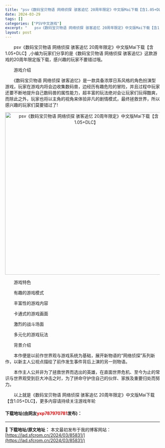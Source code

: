 ```yaml
---
title: "psv《数码宝贝物语 网络侦探 骇客追忆 20周年限定》中文版Mai下载【含1.05+DLC】"
date: 2024-03-29
tags: []
categories: ["PSV中文游戏"]
excerpt: "　　psv《数码宝贝物语 网络侦探 骇客追忆 20周年限定》中文版Mai下载【含1.05+DLC】,小编为玩家们分享的是《数码宝贝物语 网络侦探 骇客追忆》这款游戏的20周年限定版下载，感兴趣的玩家不要错过哦。 　　游戏介绍 　　《数码宝贝物语 网络侦探 骇客追忆》是一款具备浓厚日系风格的角色扮演型&hellip;"
layout: post
---
```


 <p>　　psv《数码宝贝物语 网络侦探 骇客追忆 20周年限定》中文版Mai下载【含1.05+DLC】,小编为玩家们分享的是《数码宝贝物语 网络侦探 骇客追忆》这款游戏的20周年限定版下载，感兴趣的玩家不要错过哦。</p> <p>　　游戏介绍</p> <p>　　《数码宝贝物语 网络侦探 骇客追忆》是一款具备浓厚日系风格的角色扮演型游戏，玩家在游戏内将会边收集数码兽，边经历有趣危险的冒险，并且过程中玩家还要不断地提升自己数码兽的属性能力，超丰富的玩法绝对会让玩家们玩得酷爽，而除此之外，玩家也将以主角的视角来体验非凡的剧情模式，最终拯救世界，所以感兴趣的玩家们莫要错过了!</p> <p align="center"><img align="" border="0" src="https://lad.sfcrom.cn/wp-content/uploads/2024/03/20240329_660672fb56d13.jpg" width="528" alt="psv《数码宝贝物语 网络侦探 骇客追忆 20周年限定》中文版Mai下载【含1.05+DLC】" /></p> <p>　　游戏特色</p> <p>　　有趣的游戏模式</p> <p>　　丰富性的游戏内容</p> <p>　　卡通式的游戏画面</p> <p>　　激烈的战斗场面</p> <p>　　多元化的游戏玩法</p> <p>　　背景介绍</p> <p>　　本作便是以前作世界观与游戏系统为基础，展开新物语的&ldquo;网络侦探&rdquo;系列新作，以新主人公视点描绘了前作发生事件背后上演的另一则物语。</p> <p>　　本作主人公并非为了拯救世界而选出的英雄，在直面世界危机、至今为止的常识与世界观受到巨大冲击之时，为了拼命守护住自己的伙伴、家族及重要归处而努力。</p> <p>　　以上就是《数码宝贝物语 网络侦探 骇客追忆 20周年限定》中文版Mai下载【含1.05+DLC】，更多内容请持续关注游戏年轮</p> <p><h4>下载地址(由网友<font color="red">yxp787970781</font>发布)：</h4></p> 

---
📖 **下载地址/原文地址：** 本文最初发布于我的博客网站：[https://lad.sfcrom.cn/2024/03/85831/](https://lad.sfcrom.cn/2024/03/85831/)
